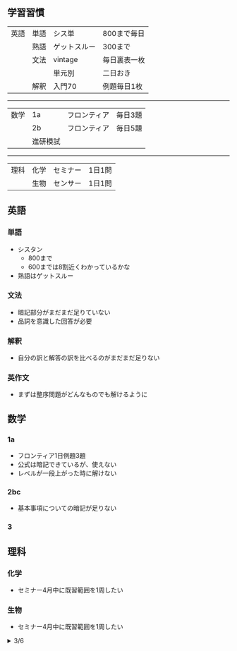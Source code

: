 ## 学習習慣
|      |      |              |              |
| ---- | ---- | ------------ | ------------ |
| 英語 | 単語 | シス単       | 800まで毎日  |
|      | 熟語 | ゲットスルー | 300まで      |
|      | 文法 | vintage      | 毎日裏表一枚 |
|      |      | 単元別       | 二日おき     |
|      | 解釈 | 入門70       | 例題毎日1枚  |
----
|      |     |              |         |
| ---- | --- | ------------ | ------- |
| 数学 | 1a  | フロンティア | 毎日3題 |
|      | 2b  | フロンティア     | 毎日5題 |
||進研模試|||
----
|      |      |          |        |
| ---- | ---- | -------- | ------ |
| 理科 | 化学 | セミナー | 1日1問 |
|      | 生物 | センサー | 1日1問 |

## 英語
### 単語
- シスタン
  - 800まで
  - 600までは8割近くわかっているかな
- 熟語はゲットスルー
### 文法
- 暗記部分がまだまだ足りていない
- 品詞を意識した回答が必要
### 解釈
- 自分の訳と解答の訳を比べるのがまだまだ足りない
### 英作文
- まずは整序問題がどんなものでも解けるように
## 数学
### 1a
- フロンティア1日例題3題
- 公式は暗記できているが、使えない
- レベルが一段上がった時に解けない
### 2bc
- 基本事項についての暗記が足りない
### 3
## 理科
### 化学
- セミナー4月中に既習範囲を1周したい
### 生物
- セミナー4月中に既習範囲を1周したい


<!-- 

<details><summary>雛形</summary>

- 英語
- 数学
- 理科

</details> 

-->

<details><summary>3/6</summary>

テスト終わって勉強やってる？
- 英語
  - イディオムやってね
  - 解釈早く一周したいね
- 数学
  - 例題だけでいいよ
- 理科

</details>